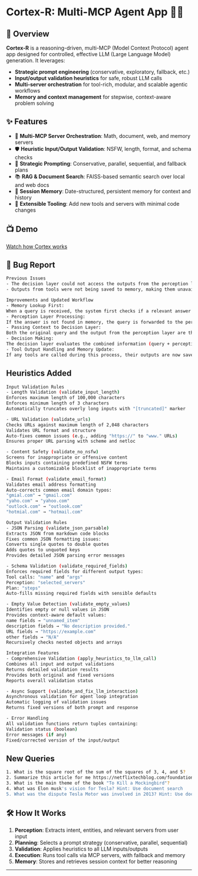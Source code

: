 # Cortex-R: Multi-MCP Agent App 🤖🧠

## 🚀 Overview

**Cortex-R** is a reasoning-driven, multi-MCP (Model Context Protocol) agent app designed for controlled, effective LLM (Large Language Model) generation. It leverages:
- **Strategic prompt engineering** (conservative, exploratory, fallback, etc.)
- **Input/output validation heuristics** for safe, robust LLM calls
- **Multi-server orchestration** for tool-rich, modular, and scalable agentic workflows
- **Memory and context management** for stepwise, context-aware problem solving

## ✨ Features
- 🧩 **Multi-MCP Server Orchestration**: Math, document, web, and memory servers
- 🛡️ **Heuristic Input/Output Validation**: NSFW, length, format, and schema checks
- 🧠 **Strategic Prompting**: Conservative, parallel, sequential, and fallback plans
- 📚 **RAG & Document Search**: FAISS-based semantic search over local and web docs
- 📝 **Session Memory**: Date-structured, persistent memory for context and history
- 🔧 **Extensible Tooling**: Add new tools and servers with minimal code changes

## 📺 Demo
[Watch how Cortex works](https://drive.google.com/file/d/1_tsH8mXZ0QiYa0FYXY87zwofZVDbzxts/view?usp=sharing)

## 🐛 Bug Report
```bash
Previous Issues
- The decision layer could not access the outputs from the perception layer or the memory, limiting its ability to make informed decisions.
- Outputs from tools were not being saved to memory, making them unavailable for future queries or for the decision layer to utilize.

Improvements and Updated Workflow
- Memory Lookup First:
When a query is received, the system first checks if a relevant answer already exists in memory. This helps avoid redundant processing and speeds up response time for repeated or similar queries.
- Perception Layer Processing:
If the answer is not found in memory, the query is forwarded to the perception layer. The perception layer processes the query, possibly using external tools or models to generate an initial response or extract relevant information.
- Passing Context to Decision Layer:
Both the original query and the output from the perception layer are then sent to the decision layer. This ensures the decision layer has full context, including any new insights or data generated by the perception layer.
- Decision Making:
The decision layer evaluates the combined information (query + perception output) and determines the next steps. This may involve synthesizing a final answer, invoking additional tools, or requesting further clarification.
- Tool Output Handling and Memory Update:
If any tools are called during this process, their outputs are now saved to memory. This ensures that all new information is retained and can be accessed by both the perception and decision layers in future interactions.
```

## Heuristics Added
```bash
Input Validation Rules
- Length Validation (validate_input_length)
Enforces maximum length of 100,000 characters
Enforces minimum length of 3 characters
Automatically truncates overly long inputs with "[truncated]" marker

- URL Validation (validate_urls)
Checks URLs against maximum length of 2,048 characters
Validates URL format and structure
Auto-fixes common issues (e.g., adding "https://" to "www." URLs)
Ensures proper URL parsing with scheme and netloc

- Content Safety (validate_no_nsfw)
Screens for inappropriate or offensive content
Blocks inputs containing predefined NSFW terms
Maintains a customizable blocklist of inappropriate terms

- Email Format (validate_email_format)
Validates email address formatting
Auto-corrects common email domain typos:
"gmial.com" → "gmail.com"
"yaho.com" → "yahoo.com"
"outlock.com" → "outlook.com"
"hotmial.com" → "hotmail.com"

Output Validation Rules
- JSON Parsing (validate_json_parsable)
Extracts JSON from markdown code blocks
Fixes common JSON formatting issues:
Converts single quotes to double quotes
Adds quotes to unquoted keys
Provides detailed JSON parsing error messages

- Schema Validation (validate_required_fields)
Enforces required fields for different output types:
Tool calls: "name" and "args"
Perception: "selected_servers"
Plan: "steps"
Auto-fills missing required fields with sensible defaults

- Empty Value Detection (validate_empty_values)
Identifies empty or null values in JSON
Provides context-aware default values:
name fields → "unnamed_item"
description fields → "No description provided."
URL fields → "https://example.com"
other fields → "N/A"
Recursively checks nested objects and arrays

Integration Features
- Comprehensive Validation (apply_heuristics_to_llm_call)
Combines all input and output validations
Returns detailed validation results
Provides both original and fixed versions
Reports overall validation status

- Async Support (validate_and_fix_llm_interaction)
Asynchronous validation for agent loop integration
Automatic logging of validation issues
Returns fixed versions of both prompt and response

- Error Handling
All validation functions return tuples containing:
Validation status (boolean)
Error messages (if any)
Fixed/corrected version of the input/output
```

## New Queries
```bash
1. What is the square root of the sum of the squares of 3, 4, and 5?
2. Summarize this article for me https://netflixtechblog.com/foundation-model-for-personalized-recommendation-1a0bd8e02d39?source=collection_home---4------0-----------------------
3. What is the main theme of the book "To Kill a Mockingbird"?
4. What was Elon musk's vision for Tesla? Hint: Use document search
5. What was the dispute Tesla Motor was involved in 2013? Hint: Use document search
```

## 🛠️ How It Works
1. **Perception**: Extracts intent, entities, and relevant servers from user input
2. **Planning**: Selects a prompt strategy (conservative, parallel, sequential)
3. **Validation**: Applies heuristics to all LLM inputs/outputs
4. **Execution**: Runs tool calls via MCP servers, with fallback and memory
5. **Memory**: Stores and retrieves session context for better reasoning

---
